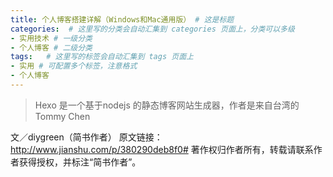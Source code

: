 ```yaml
---
title: 个人博客搭建详解（Windows和Mac通用版） # 这是标题
categories:  # 这里写的分类会自动汇集到 categories 页面上，分类可以多级
- 实用技术 # 一级分类
- 个人博客 # 二级分类 
tags:   # 这里写的标签会自动汇集到 tags 页面上
- 实用 # 可配置多个标签，注意格式
- 个人博客
---
```


>Hexo 是一个基于nodejs 的静态博客网站生成器，作者是来自台湾的 Tommy Chen

文／diygreen（简书作者）
原文链接：http://www.jianshu.com/p/380290deb8f0#
著作权归作者所有，转载请联系作者获得授权，并标注“简书作者”。
